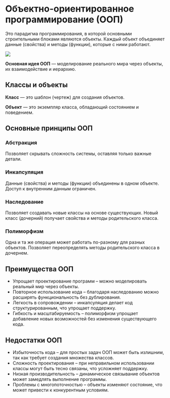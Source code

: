 # Объектно-ориентированное программирование (ООП)

Это парадигма программирования, в которой основными строительными блоками являются объекты. Каждый объект объединяет данные (свойства) и методы (функции), которые с ними работают.

![](https://skillbox.ru/upload/setka_images/10060020022023_ee673444daa2c4c150863fb4fe2e59385df85324.png)

__Основная идея ООП__ — моделирование реального мира через объекты, их взаимодействие и иерархию.

## Классы и объекты

__Класс__ — это шаблон (чертеж) для создания объектов.

__Объект__ — это экземпляр класса, обладающий состоянием и поведением.

## Основные принципы ООП

### Абстракция

Позволяет скрывать сложность системы, оставляя только важные детали.

### Инкапсуляция

Данные (свойства) и методы (функции) объединены в одном объекте. Доступ к внутренним данным ограничен.

### Наследование

Позволяет создавать новые классы на основе существующих.
Новый класс (дочерний) получает свойства и методы родительского класса.

### Полиморфизм

Одна и та же операция может работать по-разному для разных объектов. Позволяет переопределять методы родительского класса в дочернем.

## Преимущества ООП

* Упрощает проектирование программ – можно моделировать реальный мир через объекты.
* Повторное использование кода – благодаря наследованию можно расширять функциональность без дублирования.
* Легкость в сопровождении – инкапсуляция делает код структурированным, что упрощает поддержку.
* Гибкость и масштабируемость – полиморфизм упрощает добавление новых возможностей без изменения существующего кода.

## Недостатки ООП

* Избыточность кода – для простых задач ООП может быть излишним, так как требует создания множества классов.
* Сложность проектирования – при неправильном использовании классы могут быть тесно связаны, что усложняет поддержку.
* Низкая производительность – динамическое связывание объектов может замедлять выполнение программы.
* Проблемы с многопоточностью – объекты изменяют состояние, что может привести к конкурентным условиям.
